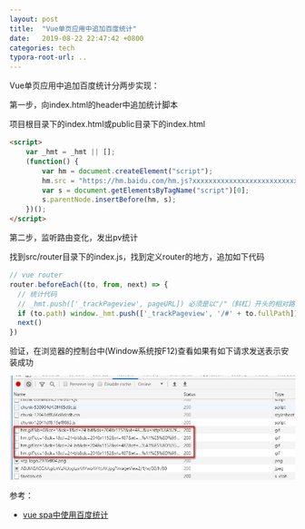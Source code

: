 ```yaml
---
layout: post
title:  "Vue单页应用中追加百度统计"
date:   2019-08-22 22:47:42 +0800
categories: tech
typora-root-url: ..
---
```


Vue单页应用中追加百度统计分两步实现：

第一步，向index.html的header中追加统计脚本

项目根目录下的index.html或public目录下的index.html

```html
<script>
    var _hmt = _hmt || [];
    (function() {
        var hm = document.createElement("script");
        hm.src = "https://hm.baidu.com/hm.js?xxxxxxxxxxxxxxxxxxxxxxxxxxx";
        var s = document.getElementsByTagName("script")[0]; 
        s.parentNode.insertBefore(hm, s);
    })();
</script>
```

第二步，监听路由变化，发出pv统计

找到src/router目录下的index.js，找到定义router的地方，追加如下代码

```js
// vue router
router.beforeEach((to, from, next) => {
  // 统计代码
  // _hmt.push(['_trackPageview', pageURL]) 必须是以"/"（斜杠）开头的相对路径
  if (to.path) window._hmt.push(['_trackPageview', '/#' + to.fullPath])
  next()
})
```

验证，在浏览器的控制台中(Window系统按F12)查看如果有如下请求发送表示安装成功

![](/assets/img/2019/08/2019-08-22_224734.png)



参考：

- [vue spa中使用百度统计](https://juejin.im/post/5a98eef1f265da23a334a8fc)